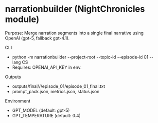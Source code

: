# narrationbuilder (NightChronicles module)

Purpose: Merge narration segments into a single final narrative using OpenAI (gpt-5, fallback gpt-4.1).

CLI
- python -m narrationbuilder --project-root <repo-root> --topic-id <slug> --episode-id 01 --lang CS
- Requires: OPENAI_API_KEY in env.

Outputs
- outputs/final/<topic>/<LANG>/episode_01/episode_01_final.txt
- prompt_pack.json, metrics.json, status.json

Environment
- GPT_MODEL (default: gpt-5)
- GPT_TEMPERATURE (default: 0.4)
